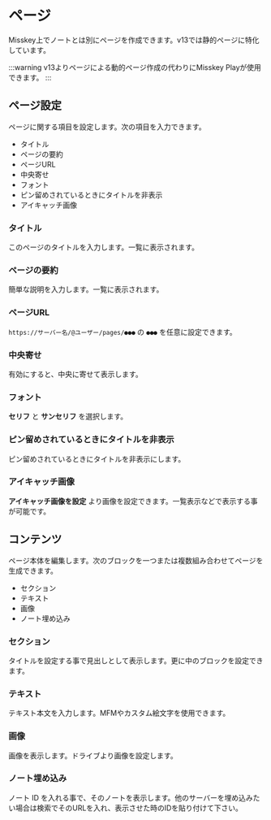# ページ

Misskey上でノートとは別にページを作成できます。v13では静的ページに特化しています。

:::warning
v13よりページによる動的ページ作成の代わりにMisskey Playが使用できます。
:::

## ページ設定

ページに関する項目を設定します。次の項目を入力できます。

- タイトル
- ページの要約
- ページURL
- 中央寄せ
- フォント
- ピン留めされているときにタイトルを非表示
- アイキャッチ画像

### タイトル
このページのタイトルを入力します。一覧に表示されます。

### ページの要約
簡単な説明を入力します。一覧に表示されます。

### ページURL
`https://サーバー名/@ユーザー/pages/●●●` の `●●●` を任意に設定できます。

### 中央寄せ
有効にすると、中央に寄せて表示します。

### フォント
**セリフ** と **サンセリフ** を選択します。

### ピン留めされているときにタイトルを非表示
ピン留めされているときにタイトルを非表示にします。

### アイキャッチ画像
**アイキャッチ画像を設定** より画像を設定できます。一覧表示などで表示する事が可能です。

## コンテンツ

ページ本体を編集します。次のブロックを一つまたは複数組み合わせてページを生成できます。

- セクション
- テキスト
- 画像
- ノート埋め込み

### セクション

タイトルを設定する事で見出しとして表示します。更に中のブロックを設定できます。

### テキスト

テキスト本文を入力します。MFMやカスタム絵文字を使用できます。

### 画像

画像を表示します。ドライブより画像を設定します。

### ノート埋め込み

ノート ID を入れる事で、そのノートを表示します。他のサーバーを埋め込みたい場合は検索でそのURLを入れ、表示させた時のIDを貼り付けて下さい。
